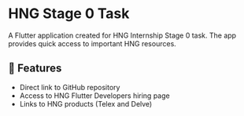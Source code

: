 # HNG Stage 0 Task

A Flutter application created for HNG Internship Stage 0 task. The app provides quick access to important HNG resources.
## 🚀 Features

- Direct link to GitHub repository
- Access to HNG Flutter Developers hiring page
- Links to HNG products (Telex and Delve)
